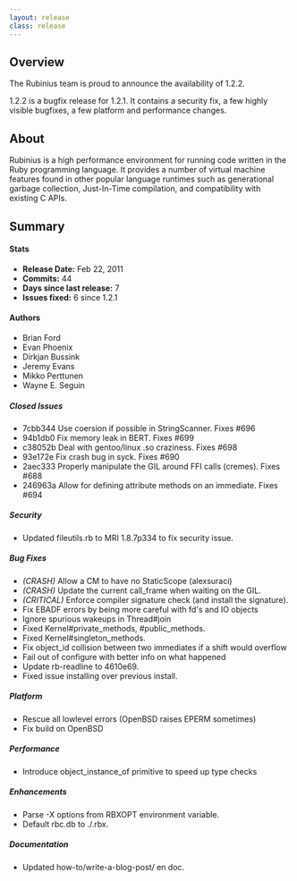 ```yaml
---
layout: release
class: release
---
```


## Overview

The Rubinius team is proud to announce the availability of 1.2.2.

1.2.2 is a bugfix release for 1.2.1. It contains a security fix, a few highly
visible bugfixes, a few platform and performance changes.

## About

Rubinius is a high performance environment for running code written in the
Ruby programming language. It provides a number of virtual machine features
found in other popular language runtimes such as generational garbage
collection, Just-In-Time compilation, and compatibility with existing C APIs.

## Summary

#### Stats

* **Release Date:** Feb 22, 2011
* **Commits:** 44
* **Days since last release:** 7
* **Issues fixed:** 6 since 1.2.1

#### Authors

* Brian Ford
* Evan Phoenix
* Dirkjan Bussink
* Jeremy Evans
* Mikko Perttunen
* Wayne E. Seguin

##### Closed Issues

* 7cbb344 Use coersion if possible in StringScanner. Fixes #696
* 94b1db0 Fix memory leak in BERT. Fixes #699
* c38052b Deal with gentoo/linux .so craziness. Fixes #698
* 93e172e Fix crash bug in syck. Fixes #690
* 2aec333 Properly manipulate the GIL around FFI calls (cremes). Fixes #688
* 246963a Allow for defining attribute methods on an immediate. Fixes #694

##### Security
* Updated fileutils.rb to MRI 1.8.7p334 to fix security issue.

##### Bug Fixes
* _(CRASH)_ Allow a CM to have no StaticScope (alexsuraci)
* _(CRASH)_ Update the current call\_frame when waiting on the GIL.
* _(CRITICAL)_ Enforce compiler signature check (and install the signature).
* Fix EBADF errors by being more careful with fd's and IO objects
* Ignore spurious wakeups in Thread#join
* Fixed Kernel#private\_methods, #public\_methods.
* Fixed Kernel#singleton\_methods.
* Fix object\_id collision between two immediates if a shift would overflow
* Fail out of configure with better info on what happened
* Update rb-readline to 4610e69.
* Fixed issue installing over previous install.

##### Platform
* Rescue all lowlevel errors (OpenBSD raises EPERM sometimes)
* Fix build on OpenBSD

##### Performance
* Introduce object\_instance\_of primitive to speed up type checks

##### Enhancements
* Parse -X options from RBXOPT environment variable.
* Default rbc.db to ./.rbx.

##### Documentation
* Updated how-to/write-a-blog-post/ en doc.
